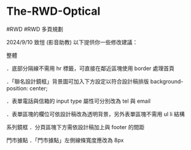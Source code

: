 # The-RWD-Optical
#RWD  #RWD 多頁規劃


2024/9/10 致愷 (影音助教)
以下提供你一些修改建議：

整體

．底部分隔線不需用 hr 標籤，可直接在鄰近區塊使用 border 處理首頁

．「聯名設計鏡框」背景圖可加入下方設定以符合設計稿排版
background-position: center;

．表單電話與信箱的 input type 屬性可分別改為 tel 與 email

．表單區塊的欄位可依設計稿改為透明背景，另外表單區塊不需用 ul li 結構

系列鏡框
．分頁區塊下方需依設計稿加上與 footer 的間距

門市據點
．「門市據點」左側線條寬度應改為 8px
